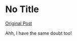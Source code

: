 # No Title

[Original Post](https://discourse.onlinedegree.iitm.ac.in/t/165959/224)

<p>Ahh, I have the same doubt too!</p>